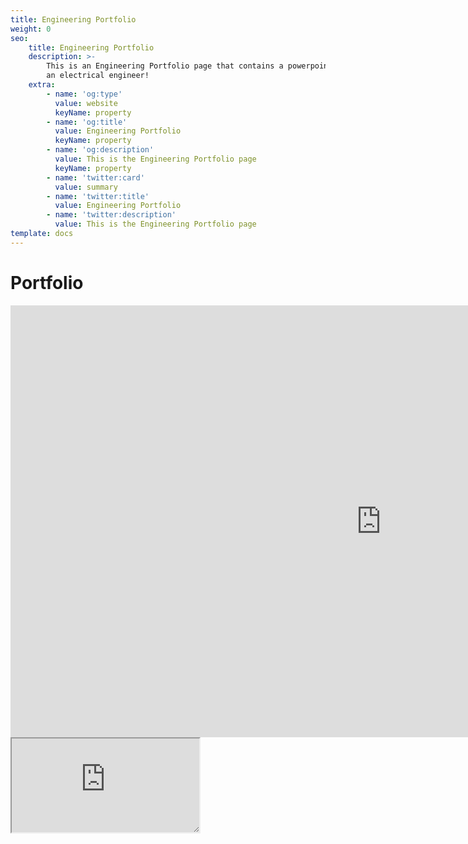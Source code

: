 ```yaml
---
title: Engineering Portfolio
weight: 0
seo:
    title: Engineering Portfolio
    description: >-
        This is an Engineering Portfolio page that contains a powerpoint portfolio of my work as
        an electrical engineer!
    extra:
        - name: 'og:type'
          value: website
          keyName: property
        - name: 'og:title'
          value: Engineering Portfolio
          keyName: property
        - name: 'og:description'
          value: This is the Engineering Portfolio page
          keyName: property
        - name: 'twitter:card'
          value: summary
        - name: 'twitter:title'
          value: Engineering Portfolio
        - name: 'twitter:description'
          value: This is the Engineering Portfolio page
template: docs
---
```


# Portfolio

<iframe sandbox="allow-scripts" style="resize:both; overflow:scroll;"    src="https://onedrive.live.com/embed?cid=D21009FDD967A241&amp;resid=D21009FDD967A241%21671966&amp;authkey=APaBpP1yOouJY88&amp;em=2&amp;wdAr=1.7777777777777777" width="1186px" height="691px" frameborder="0">This is an embedded <a target="_blank" href="https://office.com">Microsoft Office</a> presentation, powered by <a target="_blank" href="https://office.com/webapps">Office</a>.</iframe>

<iframe sandbox="allow-scripts" style="resize:both; overflow:scroll;"    src="https://codesandbox.io/embed/bold-surf-xfsiq?fontsize=14&hidenavigation=1&theme=dark&view=preview"
style="width:100%; height:500px; border:0; border-radius: 4px; overflow:hidden;"
title="bold-surf-xfsiq"
allow="accelerometer; ambient-light-sensor; camera; encrypted-media; geolocation; gyroscope; hid; microphone; midi; payment; usb; vr; xr-spatial-tracking"
sandbox="allow-forms allow-modals allow-popups allow-presentation allow-same-origin allow-scripts"
></iframe>
